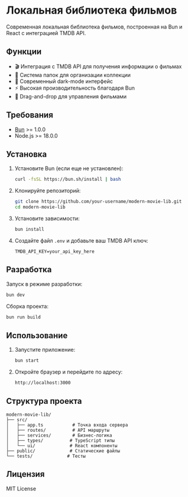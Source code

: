 # Локальная библиотека фильмов

Современная локальная библиотека фильмов, построенная на Bun и React с интеграцией TMDB API.

## Функции

- 🎬 Интеграция с TMDB API для получения информации о фильмах
- 📁 Система папок для организации коллекции
- 🌙 Современный dark-mode интерфейс
- ⚡ Высокая производительность благодаря Bun
- 🔄 Drag-and-drop для управления фильмами

## Требования

- [Bun](https://bun.sh/) >= 1.0.0
- Node.js >= 18.0.0

## Установка

1. Установите Bun (если еще не установлен):
   ```bash
   curl -fsSL https://bun.sh/install | bash
   ```

2. Клонируйте репозиторий:
   ```bash
   git clone https://github.com/your-username/modern-movie-lib.git
   cd modern-movie-lib
   ```

3. Установите зависимости:
   ```bash
   bun install
   ```

4. Создайте файл `.env` и добавьте ваш TMDB API ключ:
   ```env
   TMDB_API_KEY=your_api_key_here
   ```

## Разработка

Запуск в режиме разработки:
```bash
bun dev
```

Сборка проекта:
```bash
bun run build
```

## Использование

1. Запустите приложение:
   ```bash
   bun start
   ```

2. Откройте браузер и перейдите по адресу:
   ```
   http://localhost:3000
   ```

## Структура проекта

```
modern-movie-lib/
├── src/
│   ├── app.ts           # Точка входа сервера
│   ├── routes/          # API маршруты
│   ├── services/        # Бизнес-логика
│   ├── types/          # TypeScript типы
│   └── ui/             # React компоненты
├── public/             # Статические файлы
└── tests/             # Тесты
```

## Лицензия

MIT License